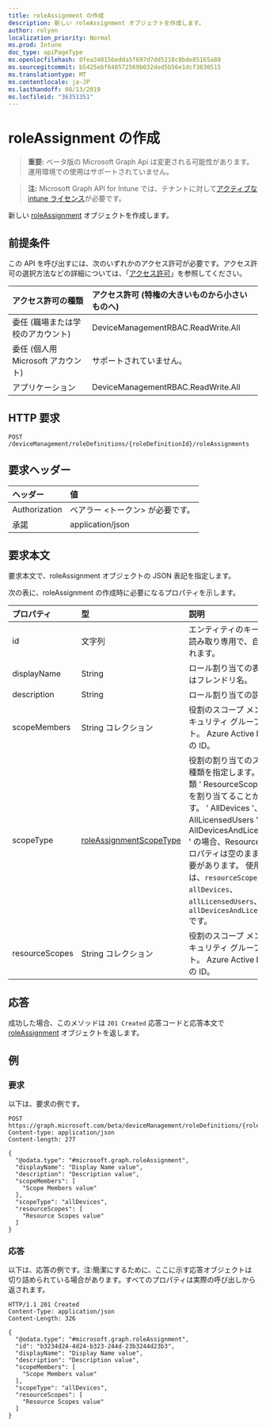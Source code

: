 ```yaml
---
title: roleAssignment の作成
description: 新しい roleAssignment オブジェクトを作成します。
author: rolyon
localization_priority: Normal
ms.prod: Intune
doc_type: apiPageType
ms.openlocfilehash: 0fea340156edda5f697d7dd5210c8bde85165a88
ms.sourcegitcommit: b5425ebf648572569b032ded5b56e1dcf3830515
ms.translationtype: MT
ms.contentlocale: ja-JP
ms.lasthandoff: 08/13/2019
ms.locfileid: "36351351"
---
```

# <a name="create-roleassignment"></a>roleAssignment の作成

> **重要:** ベータ版の Microsoft Graph Api は変更される可能性があります。運用環境での使用はサポートされていません。

> **注:** Microsoft Graph API for Intune では、テナントに対して[アクティブな intune ライセンス](https://go.microsoft.com/fwlink/?linkid=839381)が必要です。

新しい [roleAssignment](../resources/intune-rbac-roleassignment.md) オブジェクトを作成します。

## <a name="prerequisites"></a>前提条件
この API を呼び出すには、次のいずれかのアクセス許可が必要です。アクセス許可の選択方法などの詳細については、「[アクセス許可](/graph/permissions-reference)」を参照してください。

|アクセス許可の種類|アクセス許可 (特権の大きいものから小さいものへ)|
|:---|:---|
|委任 (職場または学校のアカウント)|DeviceManagementRBAC.ReadWrite.All|
|委任 (個人用 Microsoft アカウント)|サポートされていません。|
|アプリケーション|DeviceManagementRBAC.ReadWrite.All|

## <a name="http-request"></a>HTTP 要求
<!-- {
  "blockType": "ignored"
}
-->
``` http
POST /deviceManagement/roleDefinitions/{roleDefinitionId}/roleAssignments
```

## <a name="request-headers"></a>要求ヘッダー
|ヘッダー|値|
|:---|:---|
|Authorization|ベアラー &lt;トークン&gt; が必要です。|
|承諾|application/json|

## <a name="request-body"></a>要求本文
要求本文で、roleAssignment オブジェクトの JSON 表記を指定します。

次の表に、roleAssignment の作成時に必要になるプロパティを示します。

|プロパティ|型|説明|
|:---|:---|:---|
|id|文字列|エンティティのキー。 これは読み取り専用で、自動生成されます。|
|displayName|String|ロール割り当ての表示名またはフレンドリ名。|
|description|String|ロール割り当ての説明。|
|scopeMembers|String コレクション|役割のスコープ メンバーのセキュリティ グループの ID リスト。  Azure Active Directory の ID。|
|scopeType|[roleAssignmentScopeType](../resources/intune-rbac-roleassignmentscopetype.md)|役割の割り当てのスコープの種類を指定します。 既定の種類 ' ResourceScope ' では、を割り当てることができます。 ' AllDevices '、' AllLicensedUsers '、および ' AllDevicesAndLicensedUsers ' の場合、ResourceScopes プロパティは空のままにする必要があります。 使用可能な値は、`resourceScope`、`allDevices`、`allLicensedUsers`、`allDevicesAndLicensedUsers` です。|
|resourceScopes|String コレクション|役割のスコープ メンバーのセキュリティ グループの ID リスト。  Azure Active Directory の ID。|



## <a name="response"></a>応答
成功した場合、このメソッドは `201 Created` 応答コードと応答本文で [roleAssignment](../resources/intune-rbac-roleassignment.md) オブジェクトを返します。

## <a name="example"></a>例

### <a name="request"></a>要求
以下は、要求の例です。
``` http
POST https://graph.microsoft.com/beta/deviceManagement/roleDefinitions/{roleDefinitionId}/roleAssignments
Content-type: application/json
Content-length: 277

{
  "@odata.type": "#microsoft.graph.roleAssignment",
  "displayName": "Display Name value",
  "description": "Description value",
  "scopeMembers": [
    "Scope Members value"
  ],
  "scopeType": "allDevices",
  "resourceScopes": [
    "Resource Scopes value"
  ]
}
```

### <a name="response"></a>応答
以下は、応答の例です。注:簡潔にするために、ここに示す応答オブジェクトは切り詰められている場合があります。すべてのプロパティは実際の呼び出しから返されます。
``` http
HTTP/1.1 201 Created
Content-Type: application/json
Content-Length: 326

{
  "@odata.type": "#microsoft.graph.roleAssignment",
  "id": "b3234d24-4d24-b323-244d-23b3244d23b3",
  "displayName": "Display Name value",
  "description": "Description value",
  "scopeMembers": [
    "Scope Members value"
  ],
  "scopeType": "allDevices",
  "resourceScopes": [
    "Resource Scopes value"
  ]
}
```






